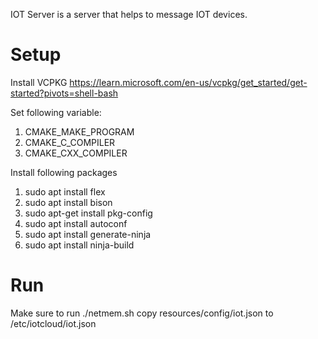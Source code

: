 IOT Server is a server that helps to message IOT devices.

# Setup
Install VCPKG
https://learn.microsoft.com/en-us/vcpkg/get_started/get-started?pivots=shell-bash

Set following variable:
1. CMAKE_MAKE_PROGRAM
1. CMAKE_C_COMPILER
1. CMAKE_CXX_COMPILER


Install following packages
1. sudo apt install flex
1. sudo apt install bison
1. sudo apt-get install pkg-config
1. sudo apt install autoconf
1. sudo apt install generate-ninja
1. sudo apt install ninja-build

# Run
Make sure to run ./netmem.sh
copy resources/config/iot.json to /etc/iotcloud/iot.json
